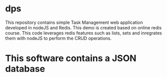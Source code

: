 # dps
This repository contains simple Task Management web application developed in nodeJS and Redis.
This demo is created based on online redis course.
This code leverages redis features such as lists, sets and inregrates them with nodeJS to perform the CRUD operations.
# This software contains a JSON database
